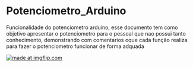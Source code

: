 # Potenciometro_Arduino

Funcionalidade do potenciometro arduino, esse documento tem como objetivo apresentar o potenciometro para o pessoal que nao possui tanto conhecimento, demonstrando com comentarios oque cada função realiza para fazer o potenciometro funcionar de forma adquada

<a href="https://imgflip.com/gif/2jx7v6"><img src="https://i.imgflip.com/2jx7v6.gif" title="made at imgflip.com"/></a>
